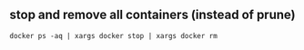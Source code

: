 ## stop and remove all containers (instead of prune)

```shellscript
docker ps -aq | xargs docker stop | xargs docker rm
```


